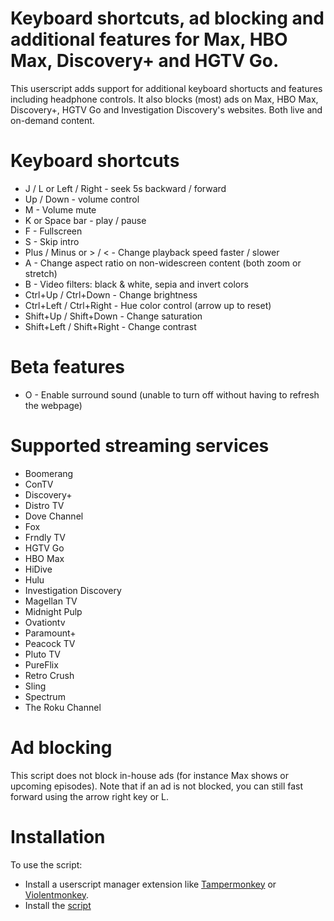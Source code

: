 # Keyboard shortcuts, ad blocking and additional features for Max, HBO Max, Discovery+ and HGTV Go.

This userscript adds support for additional keyboard shortucts and features including headphone controls. It also blocks (most) ads on Max, HBO Max, Discovery+, HGTV Go and Investigation Discovery's websites. Both live and on-demand content.

# Keyboard shortcuts
 - J / L or Left / Right - seek 5s backward / forward
 - Up / Down - volume control
 - M - Volume mute
 - K or Space bar - play / pause
 - F - Fullscreen
 - S - Skip intro
 - Plus / Minus or > / < - Change playback speed faster / slower
 - A - Change aspect ratio on non-widescreen content (both zoom or stretch)
 - B - Video filters: black & white, sepia and invert colors
 - Ctrl+Up / Ctrl+Down - Change brightness
 - Ctrl+Left / Ctrl+Right - Hue color control (arrow up to reset)
 - Shift+Up / Shift+Down - Change saturation
 - Shift+Left / Shift+Right - Change contrast
# Beta features
 - O - Enable surround sound (unable to turn off without having to refresh the webpage)
# Supported streaming services
- Boomerang
- ConTV
- Discovery+
- Distro TV
- Dove Channel
- Fox
- Frndly TV
- HGTV Go
- HBO Max
- HiDive
- Hulu
- Investigation Discovery
- Magellan TV
- Midnight Pulp
- Ovationtv
- Paramount+
- Peacock TV
- Pluto TV
- PureFlix
- Retro Crush
- Sling
- Spectrum
- The Roku Channel
# Ad blocking
This script does not block in-house ads (for instance Max shows or upcoming episodes).
Note that if an ad is not blocked, you can still fast forward using the arrow right key or L.
# Installation
To use the script:
 - Install a userscript manager extension like [Tampermonkey](https://www.tampermonkey.net/) or [Violentmonkey](https://violentmonkey.github.io/).
 - Install the [script](https://github.com/chj85/HBOMax-and-Discovery-Plus-Keyboard-Shortcuts-and-Features/raw/main/main.user.js)

